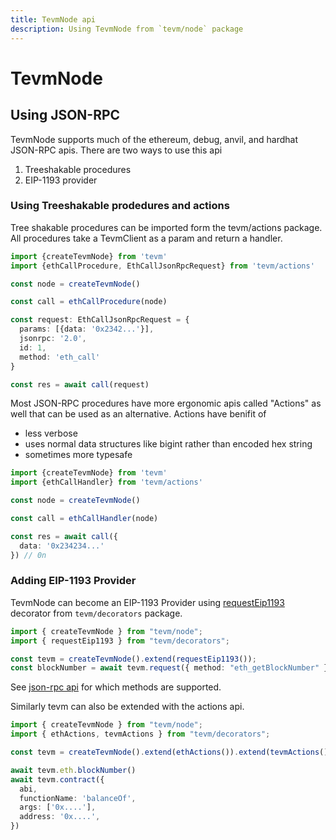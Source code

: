 ```yaml
---
title: TevmNode api
description: Using TevmNode from `tevm/node` package
---
```

# TevmNode

## Using JSON-RPC

TevmNode supports much of the ethereum, debug, anvil, and hardhat JSON-RPC apis. There are two ways to use this api

1. Treeshakable procedures
2. EIP-1193 provider

### Using Treeshakable prodedures and actions

Tree shakable procedures can be imported form the tevm/actions package. All procedures take a TevmClient as a param and return a handler.

```typescript
import {createTevmNode} from 'tevm'
import {ethCallProcedure, EthCallJsonRpcRequest} from 'tevm/actions'

const node = createTevmNode()

const call = ethCallProcedure(node)

const request: EthCallJsonRpcRequest = {
  params: [{data: '0x2342...'}],
  jsonrpc: '2.0',
  id: 1,
  method: 'eth_call'
}

const res = await call(request)
```

Most JSON-RPC procedures have more ergonomic apis called "Actions" as well that can be used as an alternative. Actions have benifit of

- less verbose
- uses normal data structures like bigint rather than encoded hex string
- sometimes more typesafe

```typescript
import {createTevmNode} from 'tevm'
import {ethCallHandler} from 'tevm/actions'

const node = createTevmNode()

const call = ethCallHandler(node)

const res = await call({
  data: '0x234234...'
}) // 0n
```

### Adding EIP-1193 Provider

TevmNode can become an EIP-1193 Provider using [requestEip1193](https://tevm.sh/reference/tevm/decorators/functions/requesteip1193/) decorator from `tevm/decorators` package.

```typescript
import { createTevmNode } from "tevm/node";
import { requestEip1193 } from "tevm/decorators";

const tevm = createTevmNode().extend(requestEip1193());
const blockNumber = await tevm.request({ method: "eth_getBlockNumber" });
```

See [json-rpc api](../json-rpc/) for which methods are supported.

Similarly tevm can also be extended with the actions api.

```typescript
import { createTevmNode } from "tevm/node";
import { ethActions, tevmActions } from "tevm/decorators";

const tevm = createTevmNode().extend(ethActions()).extend(tevmActions());

await tevm.eth.blockNumber()
await tevm.contract({
  abi,
  functionName: 'balanceOf',
  args: ['0x....'],
  address: '0x....',
})
```
